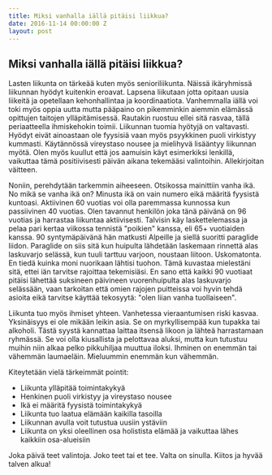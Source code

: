```yaml
---
title: Miksi vanhalla iällä pitäisi liikkua?
date: 2016-11-14 00:00:00 Z
layout: post
---
```


## Miksi vanhalla iällä pitäisi liikkua?

Lasten liikunta on tärkeää kuten myös senioriliikunta. Näissä ikäryhmissä liikunnan hyödyt kuitenkin eroavat. Lapsena liikutaan jotta opitaan 
uusia liikeitä ja opetellaan kehonhallintaa ja koordinaatiota. Vanhemmalla iällä voi toki myös oppia uutta mutta pääpaino on pikemminkin aiemmin
elämässä opittujen taitojen ylläpitämisessä. Rautakin ruostuu ellei sitä rasvaa, tällä periaatteella ihmiskehokin toimii. 
Liikunnan tuomia hyötyjä on valtavasti. Hyödyt eivät ainoastaan ole fyysisiä vaan myös psyykkinen puoli virkistyy kummasti. Käytännössä vireystaso
nousee ja mielihyvä lisääntyy liikunnan myötä. Olen myös kuullut että jos aamuisin käyt esimerkiksi lenkillä, vaikuttaa tämä positiivisesti päivän
aikana tekemääsi valintoihin. Allekirjoitan väitteen. 

Noniin, perehdytään tarkemmin aiheeseen. Otsikossa mainittiin vanha ikä. No mikä se vanha ikä on? Minusta ikä on vain numero eikä määritä
fyysistä kuntoasi. Aktiivinen 60 vuotias voi olla paremmassa kunnossa kun passiivinen 40 vuotias. Olen tavannut henkilön joka tänä päivänä on 96 
vuotias ja harrastaa liikuntaa aktiivisesti. Talvisin käy laskettelemassa ja pelaa pari kertaa viikossa tennistä "poikien" kanssa, eli 65+ vuotiaiden kanssa.
90 syntymäpäivänä hän matkusti Alpeille ja siellä suoritti paraglide liidon. Paraglide on siis sitä kun huipulta lähdetään laskemaan rinnettä
alas laskuvarjo selässä, kun tuuli tarttuu varjoon, noustaan liitoon. Uskomatonta. En tiedä kuinka moni nuorikaan lähtisi tuohon. Tämä kuvastaa
mielestäni sitä, ettei iän tarvitse rajoittaa tekemisiäsi. En sano että kaikki 90 vuotiaat pitäisi lähettää suksineen päivineen vuorenhuipulta
alas laskuvarjo selässään, vaan tarkoitan että omien rajojen puitteissa voi hyvin tehdä asioita eikä tarvitse käyttää tekosyytä: "olen liian vanha tuollaiseen".

Liikunta tuo myös ihmiset yhteen. Vanhetessa vieraantumisen riski kasvaa. Yksinäisyys ei ole mikään leikin asia. Se on myrkyllisempää kun tupakka tai
alkoholi. Tästä syystä kannattaa laittaa itsensä likoon ja lähteä harrastamaan ryhmässä. Se voi olla kiusallista ja pelottavaa aluksi, mutta
kun tutustuu muihin niin alkaa pelko pikkuhiljaa muuttua iloksi. Ihminen on enemmän tai vähemmän laumaeläin. Mieluummin enemmän kun vähemmän.

Kiteytetään vielä tärkeimmät pointit:

* Liikunta ylläpitää toimintakykyä
* Henkinen puoli virkistyy ja vireystaso nousee
* Ikä ei määritä fyysistä toimintakykyä
* Liikunta tuo laatua elämään kaikilla tasoilla
* Liikunnan avulla voit tutustua uusiin ystäviin 
* Liikunta on yksi oleellinen osa holistista elämää ja vaikuttaa lähes kaikkiin osa-alueisiin

Joka päivä teet valintoja. Joko teet tai et tee. Valta on sinulla. Kiitos ja hyvää talven alkua!
